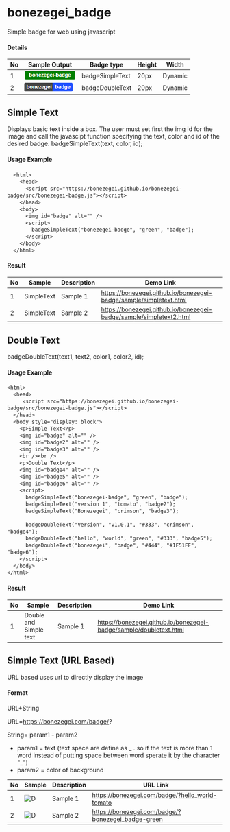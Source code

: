 # bonezegei_badge
Simple badge for web using javascript

#### Details
| No  | Sample Output                       | Badge type      | Height  | Width    |
|-----|-------------------------------------|-----------------|---------|----------|
|  1  | ![S](docs/images/simpletext.png)    |badgeSimpleText  | 20px    | Dynamic  |
|  2  | ![D](docs/images/doubletext.png)    |badgeDoubleText  | 20px    | Dynamic  |

## Simple Text
Displays basic text inside a box. The user must set first the img id for the image and call the javascipt function specifying the text, color and id of the desired badge.
badgeSimpleText(text, color, id);

#### Usage Example
```
  <html>
    <head>
      <script src="https://bonezegei.github.io/bonezegei-badge/src/bonezegei-badge.js"></script>
    </head>
    <body>
      <img id="badge" alt="" />
      <script>
        badgeSimpleText("bonezegei-badge", "green", "badge");
      </script>
    </body>
  </html>
```
#### Result

| No | Sample | Description| Demo Link|
|-----|-----|---|---|
|  1  | SimpleText      | Sample 1    | https://bonezegei.github.io/bonezegei-badge/sample/simpletext.html  |
|  2  | SimpleText      | Sample 2    | https://bonezegei.github.io/bonezegei-badge/sample/simpletext2.html |




## Double Text
badgeDoubleText(text1, text2, color1, color2, id);

#### Usage Example
```
<html>
  <head>
     <script src="https://bonezegei.github.io/bonezegei-badge/src/bonezegei-badge.js"></script>
  </head>
  <body style="display: block">
    <p>Simple Text</p>
    <img id="badge" alt="" />
    <img id="badge2" alt="" />
    <img id="badge3" alt="" />
    <br /><br />
    <p>Double Text</p>
    <img id="badge4" alt="" />
    <img id="badge5" alt="" />
    <img id="badge6" alt="" />
    <script>
      badgeSimpleText("bonezegei-badge", "green", "badge");
      badgeSimpleText("version 1", "tomato", "badge2");
      badgeSimpleText("Bonezegei", "crimson", "badge3");

      badgeDoubleText("Version", "v1.0.1", "#333", "crimson", "badge4");
      badgeDoubleText("hello", "world", "green", "#333", "badge5");
      badgeDoubleText("bonezegei", "badge", "#444", "#1F51FF", "badge6");
    </script>
  </body>
</html>
```
#### Result

| No | Sample | Description| Demo Link|
|-----|-----|---|---|
|  1  | Double and Simple text      | Sample 1    | https://bonezegei.github.io/bonezegei-badge/sample/doubletext.html  |


## Simple Text (URL Based)
  URL based uses url to directly display the image
#### Format 
URL+String

URL=https://bonezegei.com/badge/?

String= param1 - param2
 * param1 = text (text space are define as _ . so if the text is more than 1 word instead of putting space between word sperate it by the character "_")
 * param2 = color of background 

| No | Sample | Description| URL Link|
|-----|-----|---|---|
|  1  | ![D](https://bonezegei.com/badge/?hello_world-tomato)         | Sample 1    | https://bonezegei.com/badge/?hello_world-tomato  |
|  2  | ![D](https://bonezegei.com/badge/?bonezegei_badge-green)      | Sample 2    | https://bonezegei.com/badge/?bonezegei_badge-green  |


